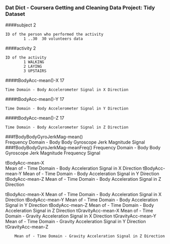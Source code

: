 ###			Dat Dict - Coursera Getting and Cleaning Data Project: Tidy Dataset

####subject 2

    ID of the person who performed the activity
            1 ..30  30 volunteers data
            
####activity 2

    ID of the activity
            1 WALKING
            2 LAYING
            3 UPSTAIRS
            
####tBodyAcc-mean()-X  17

    Time Domain - Body Accelerometer Signal in X Direction
            

####tBodyAcc-mean()-Y   17

    Time Domain - Body Accelerometer Signal in Y Direction


####tBodyAcc-mean()-Z   17

    Time Domain - Body Accelerometer Signal in Z Direction

###fBodyBodyGyroJerkMag-mean()		
Frequency Domain - Body Body Gyroscope Jerk Magnitude Signal
###fBodyBodyGyroJerkMag-meanFreq()		Frequency Domain - Body Body Gyroscope Jerk Magnitude Frequency Signal


tBodyAcc-mean-X		
Mean of - Time Domain - Body Acceleration Signal in X Direction
tBodyAcc-mean-Y
		Mean of - Time Domain - Body Acceleration Signal in Y Direction
tBodyAcc-mean-Z
		Mean of - Time Domain - Body Acceleration Signal in Z Direction




tBodyAcc-mean-X	
Mean of - Time Domain - Body Acceleration Signal in X Direction
tBodyAcc-mean-Y
		Mean of - Time Domain - Body Acceleration Signal in Y Direction
tBodyAcc-mean-Z
		Mean of - Time Domain - Body Acceleration Signal in Z Direction
tGravityAcc-mean-X
		Mean of - Time Domain - Gravity Acceleration Signal in X Direction
tGravityAcc-mean-Y
		Mean of - Time Domain - Gravity Acceleration Signal in Y Direction
tGravityAcc-mean-Z

		Mean of - Time Domain - Gravity Acceleration Signal in Z Direction
